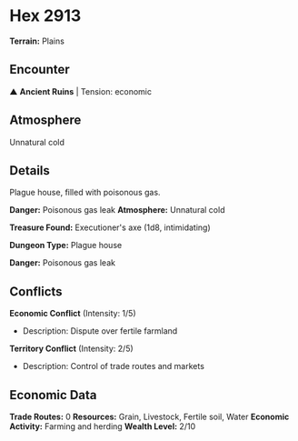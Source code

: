 # Hex 2913

**Terrain:** Plains

## Encounter
▲ **Ancient Ruins** | Tension: economic

## Atmosphere
Unnatural cold

## Details
Plague house, filled with poisonous gas.

**Danger:** Poisonous gas leak
**Atmosphere:** Unnatural cold

**Treasure Found:** Executioner's axe (1d8, intimidating)


**Dungeon Type:** Plague house

**Danger:** Poisonous gas leak

## Conflicts
**Economic Conflict** (Intensity: 1/5)
- Description: Dispute over fertile farmland

**Territory Conflict** (Intensity: 2/5)
- Description: Control of trade routes and markets

## Economic Data
**Trade Routes:** 0
**Resources:** Grain, Livestock, Fertile soil, Water
**Economic Activity:** Farming and herding
**Wealth Level:** 2/10
